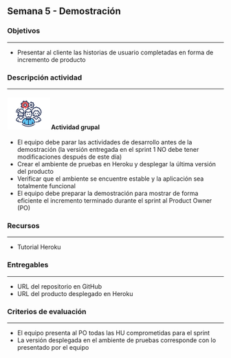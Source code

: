 
## Semana 5 - Demostración

### Objetivos

---
* Presentar al cliente las historias de usuario completadas en forma de incremento de producto


### Descripción actividad

---

#### ![](./../../assets/images/grupo.png) Actividad grupal

* El equipo debe parar las actividades de desarrollo antes de la demostración (la versión entregada en el sprint 1 NO debe tener modificaciones después de este día)
* Crear el ambiente de pruebas en Heroku y desplegar la última versión del producto
* Verificar que el ambiente se encuentre estable y la aplicación sea totalmente funcional
* El equipo debe preparar la demostración para mostrar de forma eficiente el incremento terminado durante el sprint al Product Owner (PO)


### Recursos

---

* Tutorial Heroku


### Entregables

---
* URL del repositorio en GitHub
* URL del producto desplegado en Heroku

### Criterios de evaluación

---
* El equipo presenta al PO todas las HU comprometidas para el sprint
* La versión desplegada en el ambiente de pruebas corresponde con lo presentado por el equipo


